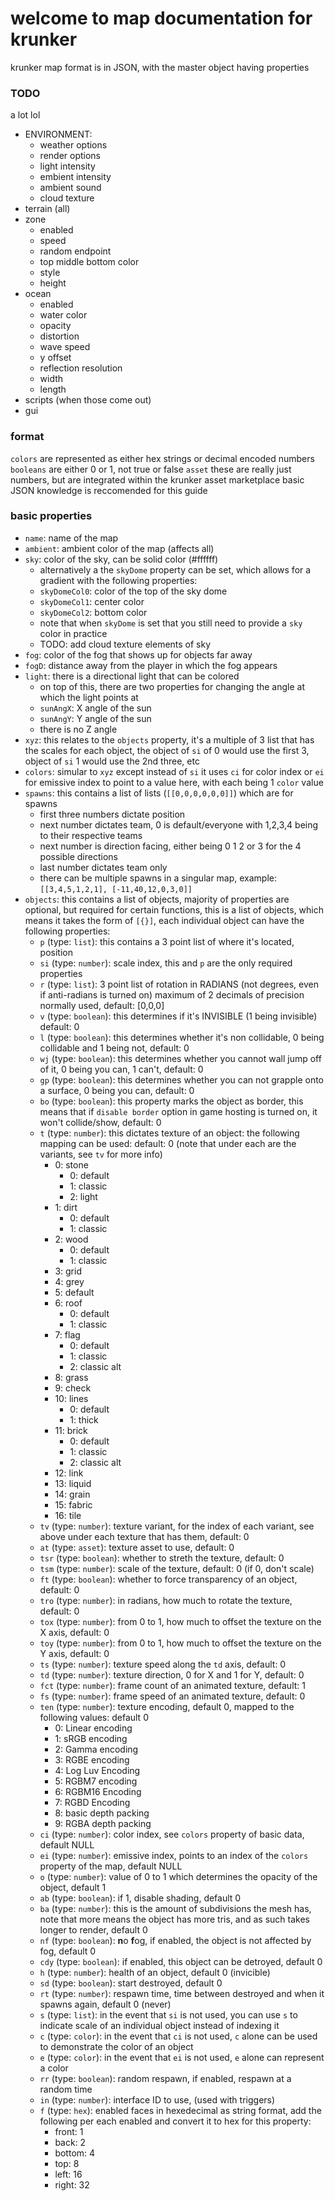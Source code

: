 # welcome to map documentation for krunker

krunker map format is in JSON, with the master object having properties

### TODO

a lot lol
- ENVIRONMENT:
  - weather options
  - render options
  - light intensity
  - embient intensity
  - ambient sound
  - cloud texture
- terrain (all)
- zone
  - enabled
  - speed
  - random endpoint
  - top middle bottom color
  - style
  - height
- ocean
  - enabled
  - water color
  - opacity
  - distortion
  - wave speed
  - y offset
  - reflection resolution
  - width
  - length
- scripts (when those come out)
- gui


### format

`colors` are represented as either hex strings or decimal encoded numbers
`booleans` are either 0 or 1, not true or false
`asset` these are really just numbers, but are integrated within the krunker asset marketplace
basic JSON knowledge is reccomended for this guide

### basic properties

- `name`: name of the map
- `ambient`: ambient color of the map  (affects all) 
- `sky`: color of the sky, can be solid color (#ffffff)
  - alternatively a the `skyDome` property can be set, which allows for a gradient with the following properties:
  - `skyDomeCol0`: color of the top of the sky dome
  - `skyDomeCol1`: center color
  - `skyDomeCol2`: bottom color
  - note that when `skyDome` is set that you still need to provide a `sky` color in practice
  - TODO: add cloud texture elements of sky
- `fog`: color of the fog that shows up for objects far away
- `fogD`: distance away from the player in which the fog appears
- `light`: there is a directional light that can be colored
  - on top of this, there are two properties for changing the angle at which the light points at
  - `sunAngX`: X angle of the sun
  - `sunAngY`: Y angle of the sun
  - there is no Z angle 
- `xyz`: this relates to the `objects` property, it's a multiple of 3 list that has the scales for each object, the object of `si` of 0 would use the first 3, object of `si` 1 would use the 2nd three, etc
- `colors`: simular to `xyz` except instead of `si` it uses `ci` for color index or `ei` for emissive index to point to a value here, with each being 1 `color` value
- `spawns`: this contains a list of lists (`[[0,0,0,0,0,0]]`) which are for spawns
  - first three numbers dictate position
  - next number dictates team, 0 is default/everyone with 1,2,3,4 being to their respective teams
  - next number is direction facing, either being 0 1 2 or 3 for the 4 possible directions
  - last number dictates team only
  - there can be multiple spawns in a singular map, example: `[[3,4,5,1,2,1], [-11,40,12,0,3,0]]`
- `objects`: this contains a list of objects, majority of properties are optional, but required for certain functions, this is a list of objects, which means it takes the form of `[{}]`, each individual object can have the following properties:
  - `p` (type: `list`): this contains a 3 point list of where it's located, position
  - `si` (type: `number`): scale index, this and `p` are the only required properties
  - `r` (type: `list`): 3 point list of rotation in RADIANS (not degrees, even if anti-radians is turned on) maximum of 2 decimals of precision normally used, default: [0,0,0]
  - `v` (type: `boolean`): this determines if it's INVISIBLE (1 being invisible) default: 0
  - `l` (type: `boolean`): this determines whether it's non collidable, 0 being collidable and 1 being not, default: 0
  - `wj` (type: `boolean`): this determines whether you cannot wall jump off of it, 0 being you can, 1 can't, default: 0
  - `gp` (type: `boolean`): this determines whether you can not grapple onto a surface, 0 being you can, default: 0
  - `bo` (type: `boolean`): this property marks the object as border, this means that if `disable border` option in game hosting is turned on, it won't collide/show, default: 0
  - `t` (type: `number`): this dictates texture of an object: the following mapping can be used: default: 0 (note that under each are the variants, see `tv` for more info)
    - 0: stone
      - 0: default
      - 1: classic
      - 2: light
    - 1: dirt
      - 0: default
      - 1: classic
    - 2: wood
      - 0: default
      - 1: classic
    - 3: grid
    - 4: grey
    - 5: default
    - 6: roof
      - 0: default
      - 1: classic
    - 7: flag
      - 0: default
      - 1: classic
      - 2: classic alt
    - 8: grass
    - 9: check
    - 10: lines
      - 0: default
      - 1: thick
    - 11: brick
      - 0: default
      - 1: classic
      - 2: classic alt
    - 12: link
    - 13: liquid
    - 14: grain
    - 15: fabric
    - 16: tile
  - `tv` (type: `number`): texture variant, for the index of each variant, see above under each texture that has them, default: 0
  - `at` (type: `asset`): texture asset to use, default: 0
  - `tsr` (type: `boolean`): whether to streth the texture, default: 0
  - `tsm` (type: `number`): scale of the texture, default: 0 (if 0, don't scale)
  - `ft` (type: `boolean`): whether to force transparency of an object, default: 0
  - `tro` (type: `number`): in radians, how much to rotate the texture, default: 0
  - `tox` (type: `number`): from 0 to 1, how much to offset the texture on the X axis, default: 0
  - `toy` (type: `number`): from 0 to 1, how much to offset the texture on the Y axis, default: 0
  - `ts` (type: `number`): texture speed along the `td` axis, default: 0
  - `td` (type: `number`): texture direction, 0 for X and 1 for Y, default: 0
  - `fct` (type: `number`): frame count of an animated texture, default: 1
  - `fs` (type: `number`): frame speed of an animated texture, default: 0
  - `ten` (type: `number`): texture encoding, default 0, mapped to the following values: default 0
    - 0: Linear encoding
    - 1: sRGB encoding
    - 2: Gamma encoding
    - 3: RGBE encoding
    - 4: Log Luv Encoding
    - 5: RGBM7 encoding
    - 6: RGBM16 Encoding
    - 7: RGBD Encoding
    - 8: basic depth packing
    - 9: RGBA depth packing
  - `ci` (type: `number`): color index, see `colors` property of basic data, default NULL
  - `ei` (type: `number`): emissive index, points to an index of the `colors` property of the map, default NULL
  - `o` (type: `number`): value of 0 to 1 which determines the opacity of the object, default 1
  - `ab` (type: `boolean`): if 1, disable shading, default 0
  - `ba` (type: `number`): this is the amount of subdivisions the mesh has, note that more means the object has more tris, and as such takes longer to render, default 0
  - `nf` (type: `boolean`): **n**o **f**og, if enabled, the object is not affected by fog, default 0
  - `cdy` (type: `boolean`): if enabled, this object can be detroyed, default 0
  - `h` (type: `number`): health of an object, default 0 (invicible)
  - `sd` (type: `boolean`): start destroyed, default 0
  - `rt` (type: `number`): respawn time, time between destroyed and when it spawns again, default 0 (never)
  - `s` (type: `list`): in the event that `si` is not used, you can use `s` to indicate scale of an individual object instead of indexing it
  - `c` (type: `color`): in the event that `ci` is not used, `c` alone can be used to demonstrate the color of an object
  - `e` (type: `color`): in the event that `ei` is not used, `e` alone can represent a color
  - `rr` (type: `boolean`): random respawn, if enabled, respawn at a random time
  - `in` (type: `number`): interface ID to use, (used with triggers)
  - `f` (type: `hex`): enabled faces in hexedecimal as string format, add the following per each enabled and convert it to hex for this property:
    - front: 1
    - back: 2
    - bottom: 4
    - top: 8
    - left: 16
    - right: 32

